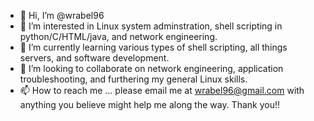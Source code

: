 - 👋 Hi, I’m @wrabel96
- 👀 I’m interested in Linux system adminstration, shell scripting in python/C/HTML/java, and network engineering.
- 🌱 I’m currently learning various types of shell scripting, all things servers, and software development.
- 💞️ I’m looking to collaborate on network engineering, application troubleshooting, and furthering my general Linux skills.
- 📫 How to reach me ... please email me at wrabel96@gmail.com with anything you believe might help me along the way. Thank you!!

<!---
wrabel96/wrabel96 is a ✨ special ✨ repository because its `README.md` (this file) appears on your GitHub profile.
You can click the Preview link to take a look at your changes.
--->
